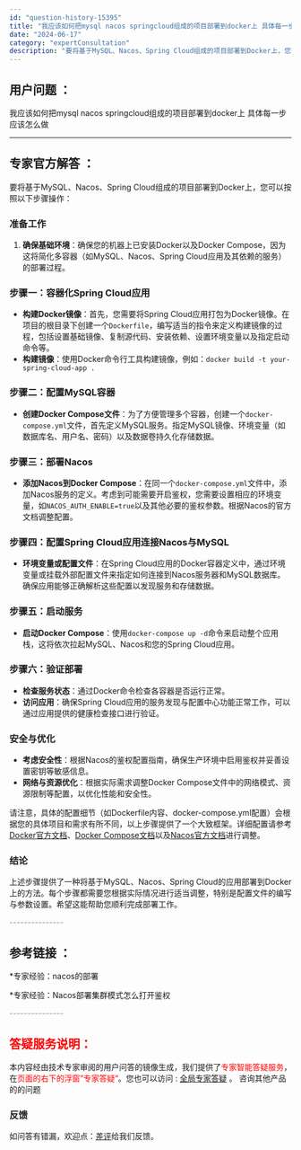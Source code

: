 ```yaml
---
id: "question-history-15395"
title: "我应该如何把mysql nacos springcloud组成的项目部署到docker上 具体每一步应该怎"
date: "2024-06-17"
category: "expertConsultation"
description: "要将基于MySQL、Nacos、Spring Cloud组成的项目部署到Docker上，您可以按照以下步骤操作：### 准备工作1. **确保基础环境**：确保您的机器上已安装Docker以及Docker Compose，因为这将简化多容器（如MySQL、Nacos、Spring Cloud应用及其"
---
```


## 用户问题 ： 
 我应该如何把mysql nacos springcloud组成的项目部署到docker上 具体每一步应该怎么做  

---------------
## 专家官方解答 ：

要将基于MySQL、Nacos、Spring Cloud组成的项目部署到Docker上，您可以按照以下步骤操作：

### 准备工作
1. **确保基础环境**：确保您的机器上已安装Docker以及Docker Compose，因为这将简化多容器（如MySQL、Nacos、Spring Cloud应用及其依赖的服务）的部署过程。

### 步骤一：容器化Spring Cloud应用
- **构建Docker镜像**：首先，您需要将Spring Cloud应用打包为Docker镜像。在项目的根目录下创建一个`Dockerfile`，编写适当的指令来定义构建镜像的过程，包括设置基础镜像、复制源代码、安装依赖、设置环境变量以及指定启动命令等。
- **构建镜像**：使用Docker命令行工具构建镜像，例如：`docker build -t your-spring-cloud-app .`

### 步骤二：配置MySQL容器
- **创建Docker Compose文件**：为了方便管理多个容器，创建一个`docker-compose.yml`文件，首先定义MySQL服务。指定MySQL镜像、环境变量（如数据库名、用户名、密码）以及数据卷持久化存储数据。

### 步骤三：部署Nacos
- **添加Nacos到Docker Compose**：在同一个`docker-compose.yml`文件中，添加Nacos服务的定义。考虑到可能需要开启鉴权，您需要设置相应的环境变量，如`NACOS_AUTH_ENABLE=true`以及其他必要的鉴权参数。根据Nacos的官方文档调整配置。

### 步骤四：配置Spring Cloud应用连接Nacos与MySQL
- **环境变量或配置文件**：在Spring Cloud应用的Docker容器定义中，通过环境变量或挂载外部配置文件来指定如何连接到Nacos服务器和MySQL数据库。确保应用能够正确解析这些配置以发现服务和存储数据。

### 步骤五：启动服务
- **启动Docker Compose**：使用`docker-compose up -d`命令来启动整个应用栈，这将依次拉起MySQL、Nacos和您的Spring Cloud应用。

### 步骤六：验证部署
- **检查服务状态**：通过Docker命令检查各容器是否运行正常。
- **访问应用**：确保Spring Cloud应用的服务发现与配置中心功能正常工作，可以通过应用提供的健康检查接口进行验证。

### 安全与优化
- **考虑安全性**：根据Nacos的鉴权配置指南，确保生产环境中启用鉴权并妥善设置密钥等敏感信息。
- **网络与资源优化**：根据实际需求调整Docker Compose文件中的网络模式、资源限制等配置，以优化性能和安全性。

请注意，具体的配置细节（如Dockerfile内容、docker-compose.yml配置）会根据您的具体项目和需求有所不同，以上步骤提供了一个大致框架。详细配置请参考[Docker官方文档](https://docs.docker.com/)、[Docker Compose文档](https://docs.docker.com/compose/)以及[Nacos官方文档](https://nacos.io/docs/latest/)进行调整。

### 结论
上述步骤提供了一种将基于MySQL、Nacos、Spring Cloud的应用部署到Docker上的方法。每个步骤都需要您根据实际情况进行适当调整，特别是配置文件的编写与参数设置。希望这能帮助您顺利完成部署工作。


<font color="#949494">---------------</font> 


## 参考链接 ：

*专家经验：nacos的部署 
 
 *专家经验：Nacos部署集群模式怎么打开鉴权 


 <font color="#949494">---------------</font> 
 


## <font color="#FF0000">答疑服务说明：</font> 

本内容经由技术专家审阅的用户问答的镜像生成，我们提供了<font color="#FF0000">专家智能答疑服务</font>，在<font color="#FF0000">页面的右下的浮窗”专家答疑“</font>。您也可以访问 : [全局专家答疑](https://answer.opensource.alibaba.com/docs/intro) 。 咨询其他产品的的问题

### 反馈
如问答有错漏，欢迎点：[差评](https://ai.nacos.io/user/feedbackByEnhancerGradePOJOID?enhancerGradePOJOId=15408)给我们反馈。
